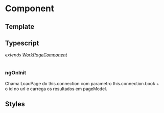# Component

## Template

## Typescript
*extends [WorkPageComponent](/Docs/src/app/components/pages/artifacts/WorkPageComponent.md)*<br><br>
### ngOnInit
Chama LoadPage do this.connection com parametro this.connection.book + o id no url e carrega os resultados em pageModel.
## Styles